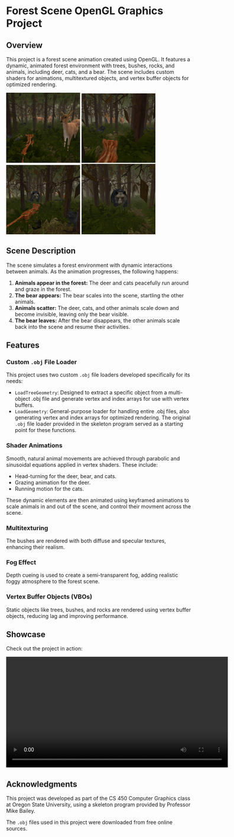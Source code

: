 # Forest Scene OpenGL Graphics Project

## Overview
This project is a forest scene animation created using OpenGL. It features a dynamic, animated forest environment with trees, bushes, rocks, and animals, including deer, cats, and a bear. The scene includes custom shaders for animations, multitextured objects, and vertex buffer objects for optimized rendering.

<img src="assets/Screenshot1.png" alt="Screenshot 1" width="200" />
<img src="assets/Screenshot5.png" alt="Screenshot 5" width="200" />
<img src="assets/Screenshot4.png" alt="Screenshot 4" width="200" />
<img src="assets/Screenshot6.png" alt="Screenshot 6" width="200" />

## Scene Description
The scene simulates a forest environment with dynamic interactions between animals. As the animation progresses, the following happens:

1. **Animals appear in the forest:** The deer and cats peacefully run around and graze in the forest.
2. **The bear appears:** The bear scales into the scene, startling the other animals.
3. **Animals scatter:** The deer, cats, and other animals scale down and become invisible, leaving only the bear visible.
4. **The bear leaves:** After the bear disappears, the other animals scale back into the scene and resume their activities.

## Features

### Custom <code>.obj</code> File Loader

This project uses two custom <code>.obj</code> file loaders developed specifically for its needs:

* <code>LoadTreeGeometry</code>: Designed to extract a specific object from a multi-object .obj file and generate vertex and index arrays for use with vertex buffers.
* <code>LoadGeometry</code>: General-purpose loader for handling entire .obj files, also generating vertex and index arrays for optimized rendering.
The original <code>.obj</code> file loader provided in the skeleton program served as a starting point for these functions.

### Shader Animations
Smooth, natural animal movements are achieved through parabolic and sinusoidal equations applied in vertex shaders. These include:

* Head-turning for the deer, bear, and cats.
* Grazing animation for the deer.
* Running motion for the cats.

These dynamic elements are then animated using keyframed animations to scale animals in and out of the scene, and control their movment across the scene.

### Multitexturing

The bushes are rendered with both diffuse and specular textures, enhancing their realism.

### Fog Effect

Depth cueing is used to create a semi-transparent fog, adding realistic foggy atmosphere to the forest scene.

### Vertex Buffer Objects (VBOs)

Static objects like trees, bushes, and rocks are rendered using vertex buffer objects, reducing lag and improving performance.

## Showcase  

Check out the project in action:  
 
<video width="600" controls>
  <source src="assets/Forest.mp4" type="video/mp4">
  Your browser does not support the video tag.
</video>

## Acknowledgments
This project was developed as part of the CS 450 Computer Graphics class at Oregon State University, using a skeleton program provided by Professor Mike Bailey.

The <code>.obj</code> files used in this project were downloaded from free online sources.